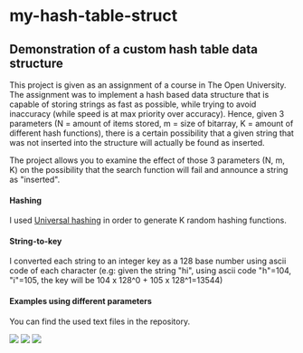 # my-hash-table-struct
## Demonstration of a custom hash table data structure

This project is given as an assignment of a course in The Open University.
The assignment was to implement a hash based data structure that is capable of storing strings as fast as possible, while trying to avoid inaccuracy (while speed is at max priority over accuracy).
Hence, given 3 parameters (N = amount of items stored, m = size of bitarray, K = amount of different hash functions), there is a certain possibility that a given string that was not inserted into the structure will actually be found as inserted.

The project allows you to examine the effect of those 3 parameters (N, m, K) on the possibility that the search function will fail and announce a string as "inserted".

#### Hashing
I used [Universal hashing](https://en.wikipedia.org/wiki/Universal_hashing) in order to generate K random hashing functions.

#### String-to-key
I converted each string to an integer key as a 128 base number using ascii code of each character (e.g: given the string "hi", using ascii code "h"=104, "i"=105, the key will be 104 x 128^0 + 105 x 128^1=13544)

#### Examples using different parameters
You can find the used text files in the repository.

![](https://user-images.githubusercontent.com/74790003/102716825-f5484e80-42e6-11eb-9006-4c00947016f4.png)
![](https://user-images.githubusercontent.com/74790003/102716853-21fc6600-42e7-11eb-9c6e-ec65d67053b7.png)
![](https://user-images.githubusercontent.com/74790003/102716861-258fed00-42e7-11eb-8d31-555853d5ada3.png)
